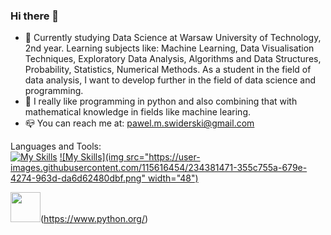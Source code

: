 ### Hi there 👋


- 🔭 Currently studying Data Science at Warsaw University of Technology, 2nd year. Learning subjects like: Machine Learning, Data Visualisation Techniques, Exploratory Data Analysis, Algorithms and Data Structures, Probability, Statistics, Numerical Methods. As a student in the field of data analysis, I want to develop further in the field of data science and programming.
- :handshake: I really like programming in python and also combining that with mathematical knowledge in fields like machine learing.
- :mailbox_closed: You can reach me at: pawel.m.swiderski@gmail.com

Languages and Tools: \
[![My Skills](https://skills.thijs.gg/icons?i=py)](https://www.python.org/)
[![My Skills](img src="https://user-images.githubusercontent.com/115616454/234381471-355c755a-679e-4274-963d-da6d62480dbf.png" width="48")](https://www.python.org/)

<img src="https://user-images.githubusercontent.com/115616454/234381471-355c755a-679e-4274-963d-da6d62480dbf.png" width="48">(https://www.python.org/)







